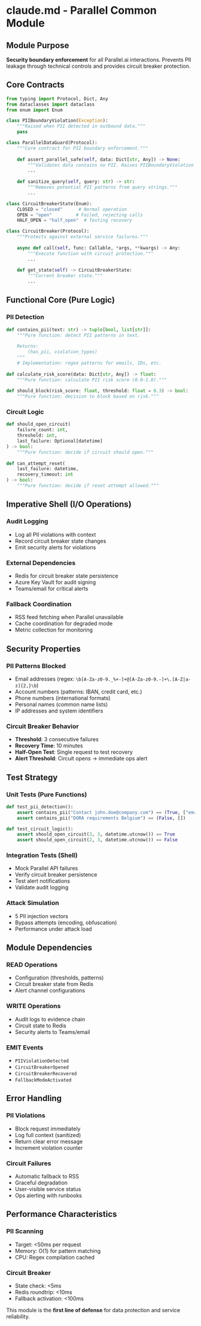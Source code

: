 # claude.md - Parallel Common Module

## Module Purpose
**Security boundary enforcement** for all Parallel.ai interactions. Prevents PII leakage through technical controls and provides circuit breaker protection.

## Core Contracts

```python
from typing import Protocol, Dict, Any
from dataclasses import dataclass
from enum import Enum

class PIIBoundaryViolation(Exception):
    """Raised when PII detected in outbound data."""
    pass

class ParallelDataGuard(Protocol):
    """Core contract for PII boundary enforcement."""
    
    def assert_parallel_safe(self, data: Dict[str, Any]) -> None:
        """Validates data contains no PII. Raises PIIBoundaryViolation if unsafe."""
        ...
        
    def sanitize_query(self, query: str) -> str:
        """Removes potential PII patterns from query strings."""
        ...

class CircuitBreakerState(Enum):
    CLOSED = "closed"      # Normal operation
    OPEN = "open"         # Failed, rejecting calls  
    HALF_OPEN = "half_open"  # Testing recovery

class CircuitBreaker(Protocol):
    """Protects against external service failures."""
    
    async def call(self, func: Callable, *args, **kwargs) -> Any:
        """Execute function with circuit protection."""
        ...
        
    def get_state(self) -> CircuitBreakerState:
        """Current breaker state."""
        ...
```

## Functional Core (Pure Logic)

### PII Detection
```python
def contains_pii(text: str) -> tuple[bool, list[str]]:
    """Pure function: detect PII patterns in text.
    
    Returns:
        (has_pii, violation_types)
    """
    # Implementation: regex patterns for emails, IDs, etc.
    
def calculate_risk_score(data: Dict[str, Any]) -> float:
    """Pure function: calculate PII risk score (0.0-1.0)."""
    
def should_block(risk_score: float, threshold: float = 0.3) -> bool:
    """Pure function: decision to block based on risk."""
```

### Circuit Logic
```python  
def should_open_circuit(
    failure_count: int, 
    threshold: int,
    last_failure: Optional[datetime]
) -> bool:
    """Pure function: decide if circuit should open."""
    
def can_attempt_reset(
    last_failure: datetime,
    recovery_timeout: int  
) -> bool:
    """Pure function: decide if reset attempt allowed."""
```

## Imperative Shell (I/O Operations)

### Audit Logging
- Log all PII violations with context
- Record circuit breaker state changes
- Emit security alerts for violations

### External Dependencies
- Redis for circuit breaker state persistence
- Azure Key Vault for audit signing
- Teams/email for critical alerts

### Fallback Coordination  
- RSS feed fetching when Parallel unavailable
- Cache coordination for degraded mode
- Metric collection for monitoring

## Security Properties

### PII Patterns Blocked
- Email addresses (regex: `\b[A-Za-z0-9._%+-]+@[A-Za-z0-9.-]+\.[A-Z|a-z]{2,}\b`)
- Account numbers (patterns: IBAN, credit card, etc.)
- Phone numbers (international formats)
- Personal names (common name lists)
- IP addresses and system identifiers

### Circuit Breaker Behavior
- **Threshold**: 3 consecutive failures
- **Recovery Time**: 10 minutes  
- **Half-Open Test**: Single request to test recovery
- **Alert Threshold**: Circuit opens → immediate ops alert

## Test Strategy

### Unit Tests (Pure Functions)
```python
def test_pii_detection():
    assert contains_pii("Contact john.doe@company.com") == (True, ["email"])
    assert contains_pii("DORA requirements Belgium") == (False, [])

def test_circuit_logic():
    assert should_open_circuit(3, 3, datetime.utcnow()) == True
    assert should_open_circuit(2, 3, datetime.utcnow()) == False
```

### Integration Tests (Shell)
- Mock Parallel API failures
- Verify circuit breaker persistence
- Test alert notifications
- Validate audit logging

### Attack Simulation
- 5 PII injection vectors
- Bypass attempts (encoding, obfuscation)
- Performance under attack load

## Module Dependencies

### READ Operations
- Configuration (thresholds, patterns)
- Circuit breaker state from Redis
- Alert channel configurations

### WRITE Operations  
- Audit logs to evidence chain
- Circuit state to Redis
- Security alerts to Teams/email

### EMIT Events
- `PIIViolationDetected`
- `CircuitBreakerOpened`
- `CircuitBreakerRecovered`
- `FallbackModeActivated`

## Error Handling

### PII Violations
- Block request immediately
- Log full context (sanitized)
- Return clear error message
- Increment violation counter

### Circuit Failures
- Automatic fallback to RSS
- Graceful degradation
- User-visible service status
- Ops alerting with runbooks

## Performance Characteristics

### PII Scanning
- Target: <50ms per request
- Memory: O(1) for pattern matching
- CPU: Regex compilation cached

### Circuit Breaker
- State check: <5ms
- Redis roundtrip: <10ms
- Fallback activation: <100ms

This module is the **first line of defense** for data protection and service reliability.